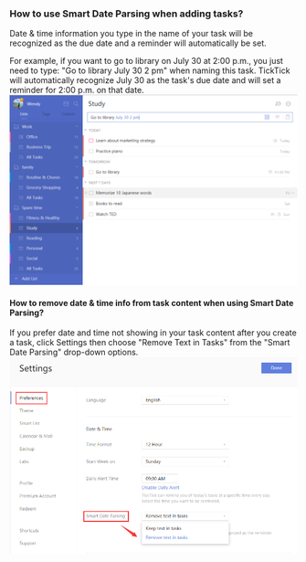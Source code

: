 ### How to use Smart Date Parsing when adding tasks?

Date & time information you type in the name of your task will be recognized as the due date and a reminder will automatically be set.

For example, if you want to go to library on July 30 at 2:00 p.m., you just need to type: "Go to library July 30 2 pm" when naming this task. TickTick will automatically recognize July 30 as the task's due date and will set a reminder for 2:00 p.m. on that date. ![](../../images/ticktick-web-version/task/2.6.2.1.png)

#### How to remove date & time info from task content when using Smart Date Parsing?

If you prefer date and time not showing in your task content after you create a task, click Settings then choose "Remove Text in Tasks" from the "Smart Date Parsing" drop-down options. ![](../../images/ticktick-web-version/task/2.6.2.2.png)

